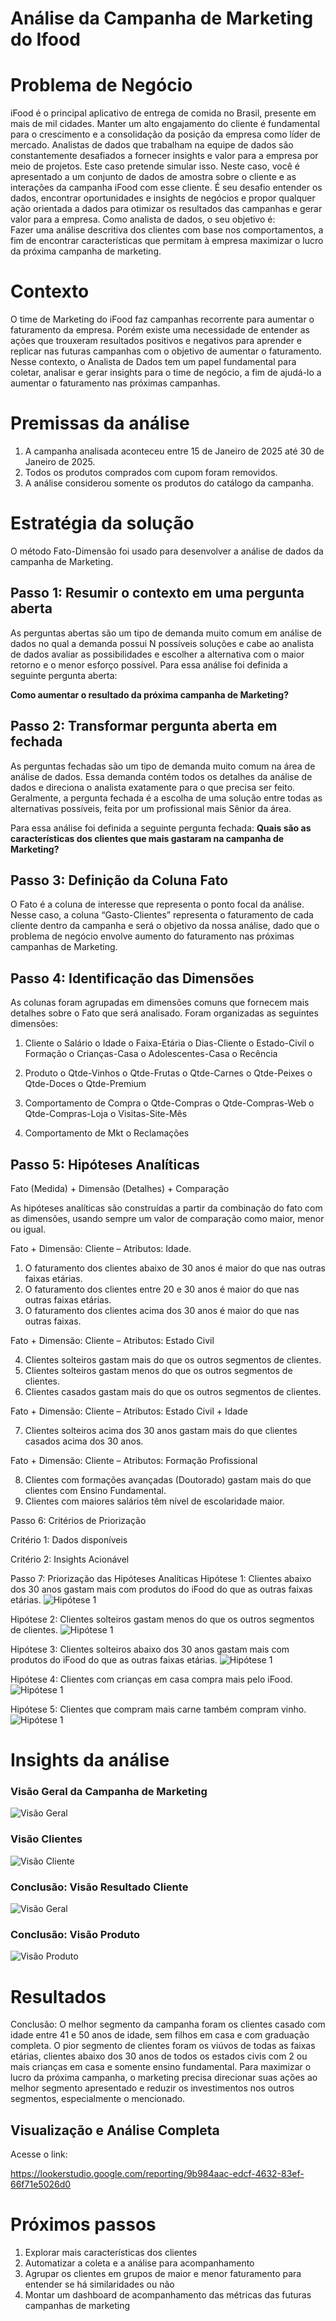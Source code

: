 # Análise da Campanha de Marketing do Ifood

# Problema de Negócio
iFood é o principal aplicativo de entrega de comida no Brasil, presente em mais de mil cidades.
Manter um alto engajamento do cliente é fundamental para o crescimento e a consolidação da posição da empresa como líder de mercado. Analistas de dados que trabalham na equipe de dados são constantemente desafiados a fornecer insights e valor para a empresa por meio de projetos.
Este caso pretende simular isso. Neste caso, você é apresentado a um conjunto de dados de amostra sobre o cliente e as interações da campanha iFood com esse cliente. É seu desafio entender os dados, encontrar oportunidades e insights de negócios e propor qualquer ação orientada a dados para otimizar os resultados das campanhas e gerar valor para a empresa.
Como analista de dados, o seu objetivo é:  
Fazer uma análise descritiva dos clientes com base nos comportamentos, a fim de encontrar características que permitam à empresa maximizar o lucro da próxima campanha de marketing.

# Contexto
O time de Marketing do iFood faz campanhas recorrente para aumentar o faturamento da empresa. Porém existe uma necessidade de entender as ações que trouxeram resultados positivos e negativos para aprender e replicar nas futuras campanhas com o objetivo de aumentar o faturamento.
Nesse contexto, o Analista de Dados tem um papel fundamental para coletar, analisar e gerar insights para o time de negócio, a fim de ajudá-lo a aumentar o faturamento nas próximas campanhas.

# Premissas da análise
1.	A campanha analisada aconteceu entre 15 de Janeiro de 2025 até 30 de Janeiro de 2025.
2.	Todos os produtos comprados com cupom foram removidos.
3.	A análise considerou somente os produtos do catálogo da campanha.
   
# Estratégia da solução
O método Fato-Dimensão foi usado para desenvolver a análise de dados da campanha de Marketing.

## Passo 1: Resumir o contexto em uma pergunta aberta
As perguntas abertas são um tipo de demanda muito comum em análise de dados no qual a demanda possui N possíveis soluções e cabe ao analista de dados avaliar as possibilidades e escolher a alternativa com o maior retorno e o menor esforço possível.
Para essa análise foi definida a seguinte pergunta aberta:

**Como aumentar o resultado da próxima campanha de Marketing?**

## Passo 2: Transformar pergunta aberta em fechada
As perguntas fechadas são um tipo de demanda muito comum na área de análise de dados. Essa demanda contém todos os detalhes da análise de dados e direciona o analista exatamente para o que precisa ser feito.
Geralmente, a pergunta fechada é a escolha de uma solução entre todas as alternativas possíveis, feita por um profissional mais Sênior da área.

Para essa análise foi definida a seguinte pergunta fechada:
**Quais são as características dos clientes que mais gastaram na campanha de Marketing?**

## Passo 3: Definição da Coluna Fato
O Fato é a coluna de interesse que representa o ponto focal da análise. Nesse caso, a coluna “Gasto-Clientes” representa o faturamento de cada cliente dentro da campanha e será o objetivo da nossa análise, dado que o problema de negócio envolve aumento do faturamento nas próximas campanhas de Marketing.

## Passo 4: Identificação das Dimensões
As colunas foram agrupadas em dimensões comuns que fornecem mais detalhes sobre o Fato que será analisado. Foram organizadas as seguintes dimensões:

1.	Cliente
  o	Salário
  o	Idade
  o	Faixa-Etária
  o	Dias-Cliente
  o	Estado-Civil
  o	Formação
  o	Crianças-Casa
  o	Adolescentes-Casa
  o	Recência

2.	Produto
  o	Qtde-Vinhos
  o	Qtde-Frutas
  o	Qtde-Carnes
  o	Qtde-Peixes
  o	Qtde-Doces
  o	Qtde-Premium

3.	Comportamento de Compra
  o	Qtde-Compras
  o	Qtde-Compras-Web
  o	Qtde-Compras-Loja
  o	Visitas-Site-Mês

4.	Comportamento de Mkt
  o	Reclamações

## Passo 5: Hipóteses Analíticas
Fato (Medida) + Dimensão (Detalhes) + Comparação

As hipóteses analíticas são construídas a partir da combinação do fato com as dimensões, usando sempre um valor de comparação como maior, menor ou igual.

Fato + Dimensão: Cliente – Atributos: Idade.

1.	O faturamento dos clientes abaixo de 30 anos é maior do que nas outras faixas etárias.
2.	O faturamento dos clientes entre 20 e 30 anos é maior do que nas outras faixas etárias.
3.	O faturamento dos clientes acima dos 30 anos é maior do que nas outras faixas.
   
Fato + Dimensão: Cliente – Atributos: Estado Civil

4.	Clientes solteiros gastam mais do que os outros segmentos de clientes.
5.	Clientes solteiros gastam menos do que os outros segmentos de clientes.
6.	Clientes casados gastam mais do que os outros segmentos de clientes.
   
Fato + Dimensão: Cliente – Atributos: Estado Civil + Idade

7.	Clientes solteiros acima dos 30 anos gastam mais do que clientes casados acima dos 30 anos.
    
Fato + Dimensão: Cliente – Atributos: Formação Profissional

8.	Clientes com formações avançadas (Doutorado) gastam mais do que clientes com Ensino Fundamental.
9.	Clientes com maiores salários têm nível de escolaridade maior.

Passo 6: Critérios de Priorização

Critério 1: Dados disponíveis

Critério 2: Insights Acionável

Passo 7: Priorização das Hipóteses Analíticas
Hipótese 1: Clientes abaixo dos 30 anos gastam mais com produtos do iFood do que as outras faixas etárias.
![Hipótese 1](img\hipotese1.png)

Hipótese 2: Clientes solteiros gastam menos do que os outros segmentos de clientes.
![Hipótese 1](img\hipotese2.png)

Hipótese 3: Clientes solteiros abaixo dos 30 anos gastam mais com produtos do iFood do que as outras faixas etárias.
![Hipótese 1](img\hipotese3.png)

Hipótese 4: Clientes com crianças em casa compra mais pelo iFood.
![Hipótese 1](img\hipotese4.png)

Hipótese 5: Clientes que compram mais carne também compram vinho.
![Hipótese 1](img\hipotese5.png)

# Insights da análise
### Visão Geral da Campanha de Marketing
![Visão Geral](img\visao-geral.png)

### Visão Clientes
![Visão Cliente](img\visao-clientes.png)

### Conclusão: Visão Resultado Cliente
![Visão Geral](img\visao-clientes-completa.png)

### Conclusão: Visão Produto
![Visão Produto](img\visao-produto.png)

# Resultados
Conclusão: O melhor segmento da campanha foram os clientes casado com idade entre 41 e 50 anos de idade, sem filhos em casa e com graduação completa.
O pior segmento de clientes foram os viúvos de todas as faixas etárias, clientes abaixo dos 30 anos de todos os estados civis com 2 ou mais crianças em casa e somente ensino fundamental.
Para maximizar o lucro da próxima campanha, o marketing precisa direcionar suas ações ao melhor segmento apresentado e reduzir os investimentos nos outros segmentos, especialmente o mencionado.

## Visualização e Análise Completa
Acesse o link: 

https://lookerstudio.google.com/reporting/9b984aac-edcf-4632-83ef-66f71e5026d0


# Próximos passos

1. Explorar mais características dos clientes
2. Automatizar a coleta e a análise para acompanhamento
3. Agrupar os clientes em grupos de maior e menor faturamento para entender se há similaridades ou não
4. Montar um dashboard de acompanhamento das métricas das futuras campanhas de marketing

